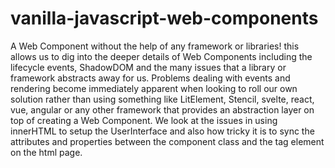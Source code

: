 # vanilla-javascript-web-components
A Web Component without the help of any framework or libraries! this allows us to dig into the deeper details of Web Components including the lifecycle events, ShadowDOM and the many issues that a library or framework abstracts away for us. Problems dealing with events and rendering become immediately apparent when looking to roll our own solution rather than using something like LitElement, Stencil, svelte, react, vue, angular or any other framework that provides an abstraction layer on top of creating a Web Component. We look at the issues in using innerHTML to setup the UserInterface and also how tricky it is to sync the attributes and properties between the component class and the tag element on the html page.
